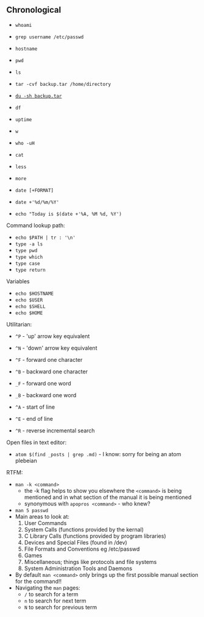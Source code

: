 ---
---

## Chronological

* `whoami`
* `grep username /etc/passwd`
* `hostname`

* `pwd`
* `ls`
* `tar -cvf backup.tar /home/directory`

* [`du -sh backup.tar`](https://www.linux.com/learn/du-know-how-big-your-linux-files-are)
* `df`

* `uptime`
* `w`
* `who -uH`

* `cat`
* `less`
* `more`

* `date [+FORMAT]`
* `date +'%d/%m/%Y'`
* `echo "Today is $(date +'%A, %M %d, %Y')`


Command lookup path:
* `echo $PATH | tr : '\n'`
* `type -a ls`
* `type pwd`
* `type which`
* `type case`
* `type return`

Variables
* `echo $HOSTNAME`
* `echo $USER`
* `echo $SHELL`
* `echo $HOME`

Utilitarian:
* `^P` - 'up' arrow key equivalent
* `^N` - 'down' arrow key equivalent

* `^F` - forward one character
* `^B` - backward one character
* `_F` - forward one word
* `_B` - backward one word
* `^A` - start of line
* `^E` - end of line

* `^R` - reverse incremental search

Open files in text editor:
* `atom $(find _posts | grep .md)` - I know: sorry for being an atom plebeian

RTFM:
* `man -k <command>`
  * the -k flag helps to show you elsewhere the `<command>` is being mentioned and in what section of the manual it is being mentioned
  * synonymous with `apopros <command>` - who knew?
* `man 5 passwd`
* Main areas to look at:
  1. User Commands
  2. System Calls (functions provided by the kernal)
  3. C Library Calls (functions provided by program libraries)
  4. Devices and Special Files (found in /dev)
  5. File Formats and Conventions eg /etc/passwd
  6. Games
  7. Miscellaneous; things like protocols and file systems
  8. System Administration Tools and Daemons
* By default `man <command>` only brings up the first possible manual section for the command!!
* Navigating the `man` pages:
  * `/` to search for a term
  * `n` to search for next term
  * `N` to search for previous term

